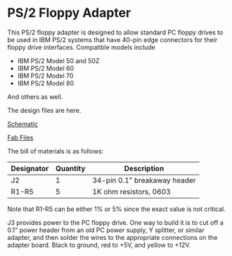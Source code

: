# PS/2 Floppy Adapter

This PS/2 floppy adapter is designed to allow standard PC floppy drives to be
used in IBM PS/2 systems that have 40-pin edge connectors for their floppy
drive interfaces. Compatible models include

* IBM PS/2 Model 50 and 50Z
* IBM PS/2 Model 60
* IBM PS/2 Model 70
* IBM PS/2 Model 80

And others as well.

The design files are here.

[Schematic](https://github.com/schlae/PS2FloppyAdapter/blob/master/PS2FloppyAdapter.pdf)

[Fab Files](https://github.com/schlae/PS2FloppyAdapter/blob/master/cam/PS2FloppyAdapterRevA.zip)

The bill of materials is as follows:

| Designator | Quantity | Description                  |
| ---------  | -------- | ---------------------------- |
|        J2  |        1 | 34-pin 0.1" breakaway header |
|      R1-R5 |        5 | 1K ohm resistors, 0603       |

Note that R1-R5 can be either 1% or 5% since the exact value is not critical.

J3 provides power to the PC floppy drive. One way to build it is to cut off
a 0.1" power header from an old PC power supply, Y splitter, or similar
adapter, and then solder the wires to the appropriate connections on the
adapter board. Black to ground, red to +5V, and yellow to +12V.
